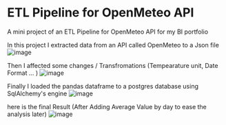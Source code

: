 # ETL Pipeline for OpenMeteo API
A mini project of an ETL Pipeline for OpenMeteo API for my BI portfolio

In this project I extracted data from an API called OpenMeteo to a Json file 
![image](https://github.com/user-attachments/assets/4382f608-18c7-4ca0-9f7f-09f77b85dc8f)

Then I affected some changes / Transfromations (Tempearature unit, Date Format ... )
![image](https://github.com/user-attachments/assets/00692b3d-db8c-41d8-bb7a-1dd0c75344d8)

Finally I loaded the pandas dataframe to a postgres database using SqlAlchemy's engine
![image](https://github.com/user-attachments/assets/6f03fb93-c379-4d4c-80da-98de384fcbcb)

here is the final Result (After Adding Average Value by day to ease the analysis later)
![image](https://github.com/user-attachments/assets/789a81e4-8851-4bfd-a9b1-487cbf44efed)

